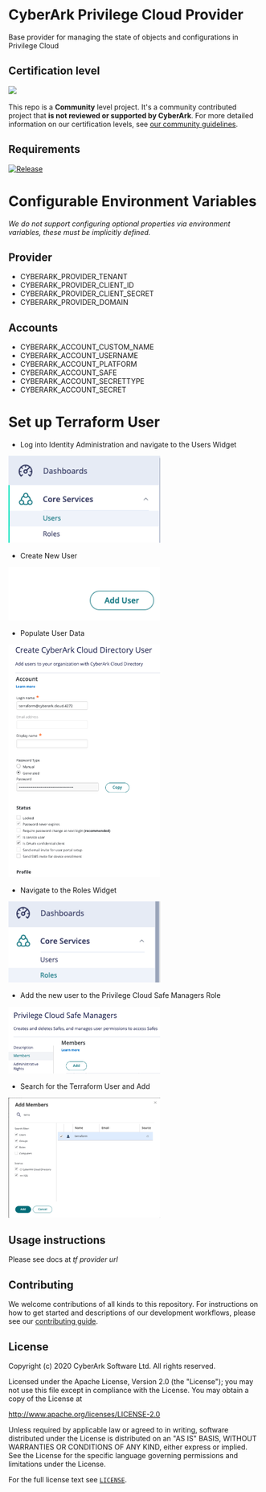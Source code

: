# CyberArk Privilege Cloud Provider
Base provider for managing the state of objects and configurations in Privilege Cloud

## Certification level
![](https://img.shields.io/badge/Certification%20Level-Community-28A745?link=https://github.com/cyberark/community/blob/master/Conjur/conventions/certification-levels.md)

This repo is a **Community** level project. It's a community contributed project that **is not reviewed or supported
by CyberArk**. For more detailed information on our certification levels, see [our community guidelines](https://github.com/cyberark/community/blob/master/Conjur/conventions/certification-levels.md#community).

## Requirements

[![Release](https://github.com/conjurdemos/terraform-provider-cyberark/actions/workflows/release.yml/badge.svg)](https://github.com/conjurdemos/terraform-provider-cyberark/actions/workflows/release.yml)

# Configurable Environment Variables
*We do not support configuring optional properties via environment variables, these must be implicitly defined.*

## Provider
- CYBERARK_PROVIDER_TENANT
- CYBERARK_PROVIDER_CLIENT_ID
- CYBERARK_PROVIDER_CLIENT_SECRET
- CYBERARK_PROVIDER_DOMAIN
## Accounts
- CYBERARK_ACCOUNT_CUSTOM_NAME
- CYBERARK_ACCOUNT_USERNAME
- CYBERARK_ACCOUNT_PLATFORM
- CYBERARK_ACCOUNT_SAFE
- CYBERARK_ACCOUNT_SECRETTYPE
- CYBERARK_ACCOUNT_SECRET

# Set up Terraform User
- Log into Identity Administration and navigate to the Users Widget

<img src="img/users-widget.png" width="60%" height="30%">

- Create New User

<img src="img/add-user-widget.png"  width="60%" height="30%">

- Populate User Data

<img src="img/terraform-user.png"  width="60%" height="30%">

- Navigate to the Roles Widget

<img src="img/roles-widget.png" width="60%" height="30%">

- Add the new user to the Privilege Cloud Safe Managers Role

<img src="img/priv-safe-manager.png" width="60%" height="30%">

- Search for the Terraform User and Add

<img src="img/add-terraform-user.png" width="60%" height="30%">

## Usage instructions

Please see docs at *tf provider url*

## Contributing

We welcome contributions of all kinds to this repository. For instructions on how to get started and descriptions
of our development workflows, please see our [contributing guide](CONTRIBUTING.md).

## License

Copyright (c) 2020 CyberArk Software Ltd. All rights reserved.

Licensed under the Apache License, Version 2.0 (the "License");
you may not use this file except in compliance with the License.
You may obtain a copy of the License at

   http://www.apache.org/licenses/LICENSE-2.0

Unless required by applicable law or agreed to in writing, software
distributed under the License is distributed on an "AS IS" BASIS,
WITHOUT WARRANTIES OR CONDITIONS OF ANY KIND, either express or implied.
See the License for the specific language governing permissions and
limitations under the License.

For the full license text see [`LICENSE`](LICENSE).
